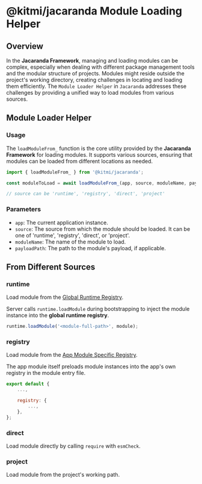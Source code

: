 # @kitmi/jacaranda Module Loading Helper

## Overview

In the **Jacaranda Framework**, managing and loading modules can be complex, especially when dealing with different package management tools and the modular structure of projects. Modules might reside outside the project's working directory, creating challenges in locating and loading them efficiently. The `Module Loader Helper` in `Jacaranda` addresses these challenges by providing a unified way to load modules from various sources.

## Module Loader Helper

### Usage

The `loadModuleFrom_` function is the core utility provided by the **Jacaranda Framework** for loading modules. It supports various sources, ensuring that modules can be loaded from different locations as needed.

```js
import { loadModuleFrom_ } from '@kitmi/jacaranda';

const moduleToLoad = await loadModuleFrom_(app, source, moduleName, payloadPath);

// source can be 'runtime', 'registry', 'direct', 'project'
```

### Parameters

- `app`: The current application instance.
- `source`: The source from which the module should be loaded. It can be one of 'runtime', 'registry', 'direct', or 'project'.
- `moduleName`: The name of the module to load.
- `payloadPath`: The path to the module's payload, if applicable.

## From Different Sources

### runtime

Load module from the [Global Runtime Registry](https://kitmi.github.io/jacaranda/registry.html#global-runtime-registry).

Server calls `runtime.loadModule` during bootstrapping to inject the module instance into the **global runtime registry**.

```js
runtime.loadModule('<module-full-path>', module);
```

### registry

Load module from the [App Module Specific Registry](https://kitmi.github.io/jacaranda/registry.html#module-specific-registry).

The app module itself preloads module instances into the app's own registry in the module entry file.

```js
export default {
    ...,

    registry: {
        ...,        
    },
};
```

### direct

Load module directly by calling `require` with `esmCheck`.

### project

Load module from the project's working path.

